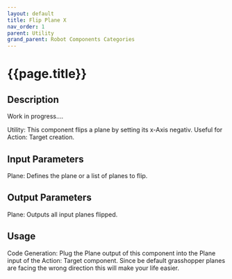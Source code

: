 ```yaml
---
layout: default
title: Flip Plane X
nav_order: 1
parent: Utility
grand_parent: Robot Components Categories
---
```


# **{{page.title}}**

## **Description**

Work in progress....

Utility: This component flips a plane by setting its x-Axis negativ. Useful for Action: Target creation.

## **Input Parameters**

Plane: Defines the plane or a list of planes to flip.

## **Output Parameters**

Plane: Outputs all input planes flipped.

## **Usage**

Code Generation: Plug the Plane output of this component into the Plane input of the Action: Target component. Since be default grasshopper planes are facing the wrong direction this will make your life easier.
